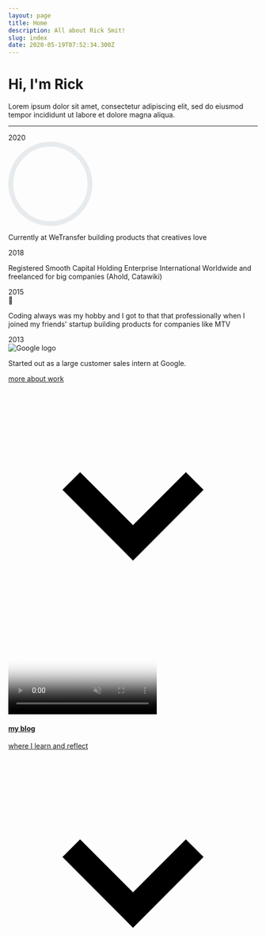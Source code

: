```yaml
---
layout: page
title: Home
description: All about Rick Smit!
slug: index
date: 2020-05-19T07:52:34.300Z
---
```


<div class="py-12">
  <h1 class="leading-tight text-4xl font-semibold mb-4 mt-6 text-center pb-2 sm:text-5xl">Hi, I'm Rick</h1>
  <p class="mb-12 text-center">Lorem ipsum dolor sit amet, consectetur adipiscing elit, sed do eiusmod tempor incididunt ut labore et dolore magna aliqua.<p>
</div>
<hr class="border-dotted border-b-2 border-t-2 mb-16 pb-1">
<div class="main flex md:flex-row flex-col mb-24">
  <div class="updates flex flex-col flex-2 self-center">
    <div class="update">
      <div class="line ml-6"></div>
      <aside class="timestamp w-12">2020</aside>
      <main class="info">
        <svg id="wetransfer-spinner" viewBox="0 0 170 170" height="170" width="170" shapeRendering="geometricPrecision"  xmlns="http://www.w3.org/2000/svg">
          <circle
            r="80"
            cx="85"
            cy="85"
            fill="transparent"
            stroke="rgb(232, 235, 237)"
            stroke-dashoffset="0"
            stroke-width="10"
          />
        </svg>
        <p>Currently at WeTransfer building products that creatives love</p>
      </main>
    </div>
    <div class="update">
      <div class="line ml-6"></div>
      <aside class="timestamp w-12">2018</aside>
      <main class="info">
        <canvas id="canvas" width="51" height="51"></canvas>
      <p>Registered Smooth Capital Holding Enterprise International Worldwide and freelanced for big companies (Ahold, Catawiki)</p>
      </main>
    </div>
    <div class="update">
      <div class="line ml-6"></div>
      <aside class="timestamp w-12">2015</aside>
      <main class="info">
        <span class="emoji">🚀</span>
      <p>Coding always was my hobby and I got to that that professionally when I joined my friends' startup building products for companies like MTV</p>
      </main>
    </div>
    <div class="update">
      <aside class="timestamp w-12">2013</aside>
      <main class="info">
        <img src="/images/uploads/google-logo.png" alt="Google logo">
      <p>Started out as a large customer sales intern at Google.</p>
      </main>
    </div>
    <a class="bg-gray-800 hover:bg-gray-900 text-white y-2 px-4 p-2 rounded-full flex flex-row text-center" href='/work/'>
    <p class="m-auto">more about work</p>
    <svg class="fill-current w-4 h-4 mr-2 self-center transform -rotate-90 absolute right-0" xmlns="http://www.w3.org/2000/svg" viewBox="0 0 20 20"><path d="M9.293 12.95l.707.707L15.657 8l-1.414-1.414L10 10.828 5.757 6.586 4.343 8z"/></svg>
    </a>

  </div>
  <span class="border-dotted w-2 border-l-2 border-r-2 md:mx-16 md:my-0 my-16"></span>
  <div class="relative group">
    <video poster="/images/uploads/lake-tahoe.jpg" class="w-full min-h-full rounded-lg" autoplay loop muted playsInline >
    </video>
    <a class="absolute bottom-0 top-0 left-0 right-0 p-8 text-white flex justify-end flex-col" href="/blog/">
      <h4>my blog</h4>
      <p class="text-sm">where I learn and reflect</p>
      <svg class="fill-current w-4 h-4 mr-8 self-center transform -rotate-90 absolute right-0" xmlns="http://www.w3.org/2000/svg" viewBox="0 0 20 20"><path d="M9.293 12.95l.707.707L15.657 8l-1.414-1.414L10 10.828 5.757 6.586 4.343 8z"/></svg>
    </a>
  </div>
</div>

